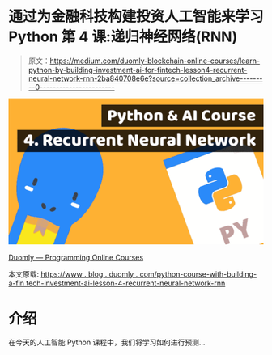 # 通过为金融科技构建投资人工智能来学习 Python 第 4 课:递归神经网络(RNN)

> 原文：<https://medium.com/duomly-blockchain-online-courses/learn-python-by-building-investment-ai-for-fintech-lesson4-recurrent-neural-network-rnn-2ba840708e6e?source=collection_archive---------0----------------------->

![](img/cf926e106130e29fd50f8e89343cca73.png)

[Duomly — Programming Online Courses](https://www.duomly.com)

本文原载:
[https://www . blog . duomly . com/python-course-with-building-a-fin tech-investment-ai-lesson-4-recurrent-neural-network-rnn](https://www.blog.duomly.com/python-course-with-building-a-fintech-investment-ai-lesson-4-recurrent-neural-network-rnn)

# 介绍

在今天的人工智能 Python 课程中，我们将学习如何进行预测…